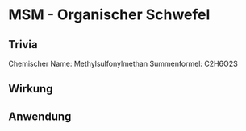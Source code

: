 # MSM - Organischer Schwefel 
## Trivia
Chemischer Name: Methylsulfonylmethan
Summenformel: C2H6O2S

## Wirkung


## Anwendung
